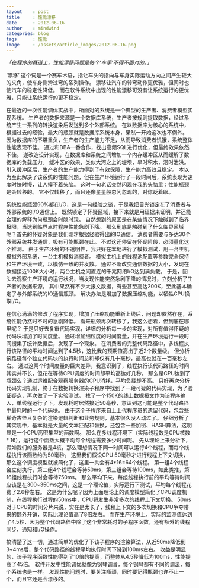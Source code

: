 ```yaml
---
layout    : post
title     : 性能漂移
date      : 2012-06-16
author    : mindwind
categories: blog
tags      : 性能
image     : /assets/article_images/2012-06-16.png
---
```



_「在程序的赛道上，性能漂移问题是每个‘车手’不得不面对的。」_


‘漂移’ 这个词是一个赛车术语，指让车头的指向与车身实际运动方向之间产生较大的夹角，使车身侧滑过弯的系列操作。
漂移让汽车的转弯动作更优雅，但同时也使汽车的稳定性降低。
而在软件系统中出现的性能漂移可没有让系统运行的更优雅，只能让系统运行的更不稳定。

在最近的一次性能调优实战中，所面对的系统是一个典型的生产者、消费者模型实现系统。
生产者的数据来源是一个数据库系统，生产者按规则提取数据，经过系统产生一系列的转换渲染后发送到多个外部系统。
在以数据库为核心的系统中，根据过去的经验，最大的瓶颈就是数据库系统本身，果然一开始这次也不例外。
因为数据库的不堪重负，生产者的生产能力不足，从而导致消费者饥饿，系统整体性能表现不佳。
通过和DBA一番合作，找出高频SQL进行优化，但最终效果依然不佳。
遂改造设计实现，在数据库和系统之间增加一个内存缓冲区从而缓解了数据库的负载压力。
缓冲区的效果，类似大河之上的堤坝，旱时积水，涝时泄洪。
引入缓冲区后，生产者的生产能力得到了有效保障，生产能力高效且稳定。
本以为至此解决了该系统的性能问题，但在生产环境运行了一段时间后，系统表现为速度时快时慢，让人摸不着头脑。
这时一句老话突然闪现在我的头脑里：性能瓶颈是会转移的。
它不仅转移了，而且还像星星般忽闪忽现的，对你眨着眼。

系统性能瓶颈90%都在I/O，这是一句经验之谈，于是我把目光锁定在了消费者与外部系统的I/O通信上。
既然锁定了怀疑区域，接下来就是用证据来证明，并还能合理的解释为何瓶颈会时隐时现。
自然想到的原因是在某些情况下触碰到了临界极限，当达到临界点时程序性能急剧下降。
那么到底是触碰到了什么临界区域呢？首先的怀疑对象是我们刚才根据经验得出的IO通信。
消费者需要与多达30个外部系统并发通信，极有可能瓶颈在此。
不过这还停留在怀疑阶段，必须量化这个推测。
由于生产环境的不透明性，我只好在本地进行了模拟测试，用一台主机模拟外部系统，一台主机模拟消费者。
模拟主机上的线程池配置等参数完全保持和生产环境一致，以模仿一致的并发数。
通过不断改变通信数据的大小，发现在数据接近100K大小时，两台主机之间直连的千兆网络I/O达到满负载。
于是，回头去观察生产环境的运行状况，当发现性能突然急剧下降的情况时，立刻分析了生产者的数据来源。
其中果然有不少大报文数据，有些甚至高达200K，至此基本确定了与外部系统的IO通信瓶颈。
解决办法是增加了数据压缩功能，以牺牲CPU换取I/O。

在信心满满的修改了程序实现，增加了压缩功能重新上线后，问题却依然存在，系统性能仍然时不时的急剧降低。
看来瓶颈再次转移了，我这么想着，但到底在哪里呢？
于是只好去复审代码实现，详细的分析每一步的实现，对所有值得怀疑的代码块增加了时间度量。
通过增加细粒度的时间度量，并在生产环境运行一段时间搜集了统计数据后，发现了一个现象。
在消费者的完整代码路径中，多线程执行该路径的平均时间达到了4.5秒，这比我的预期值高出了近2个数量级。
但分析该路径每个独立代码块的执行时间总和却仅有几十毫秒，最高也就在一百毫秒左右。
通过这两个时间度量的巨大差异，我意识到了，线程执行该代码路径的时间其实并不长，但花在等待CPU调度的时间却平均高达好几秒。
那么是CPU达到了瓶颈么？通过运维配合观察服务器的CPU消耗，平均负载却不高。
只好再次分析代码实现机制，终于在数据转换渲染子程序中找到了一段可疑的代码实现，为了验证疑点，再次做了一下实验测试。
找了一个150K的线上数据报文作为该程序输入，单线程运行了下，发现耗时居然接近50毫秒，意识到这可能是整个代码路径中最耗时的一个代码块。
由于这个子程序来自上上代程序员的遗留代码，包含些稀奇古怪且复杂的渲染逻辑判断和业务规则，基本很久没人动过了。
仔细分析了其实现中，基本就是大量的文本匹配和替换，还包含一些加密、HASH算法，这明显是一个CPU高密集型的函数啊。
那么在多线程环境下（实际线程数是CPU核数 * 16），运行这个函数大概平均每个线程需要多少时间呢。
先从理论上来分析下，假如我们的服务器是4核，那么理想情况下同一时间可以运行4个线程，而每个线程执行该函数约为50毫秒。
这里我们假设CPU 50毫秒才进行线程上下文切换，那么这个调度模型就被简化了，这里一共会有4*16=64个线程。
第一组4个线程会立刻执行，第二组4个线程会等待50ms，第三组会等待100ms，如此类推，第16组线程执行时会等待750ms。
那么平均下来，每组线程执行前的平均等待时间应该是在300~350ms之间，这是一个理论值，实际运行下测试，平均每个线程花费了2.6秒左右。
这是为什么呢？因为上面理论上的调度模型简化了CPU调度机制，在线程执行过程的50ms中，CPU将发生非常多次的线程上下文切换。
50ms对于CPU的时间分片来说，实在是太长了，线程上下文的多次切换和CPU争夺带来的额外开销，实际比理论值高了8倍左右。
而在生产环境上，实际的监测值达到了4.5秒，因为整个代码路径中除了这个非常耗时的子程序函数，还有额外的线程同步、通知和I/O操作。

搞清楚了这一切，通过简单的优化了下该子程序的渲染算法，从近50ms降低到3~4ms后，整个代码路径的线程平均执行时间下降到100ms左右。
收益是明显的，该子程序函数性能得到了10倍的提高，而整体从4.5秒降低为100ms，性能提高了45倍。
软件开发中性能调优就像为钢琴调音，每个钢琴都有不同的调法，每个系统也是一样。
发现性能问题时，要关注瓶颈，同时要记得瓶颈也许不止一个，而且它还是会漂移的。
